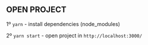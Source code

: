 ## OPEN PROJECT

1º `yarn` - install dependencies (node_modules)

2º `yarn start` - open project in `http://localhost:3000/`
